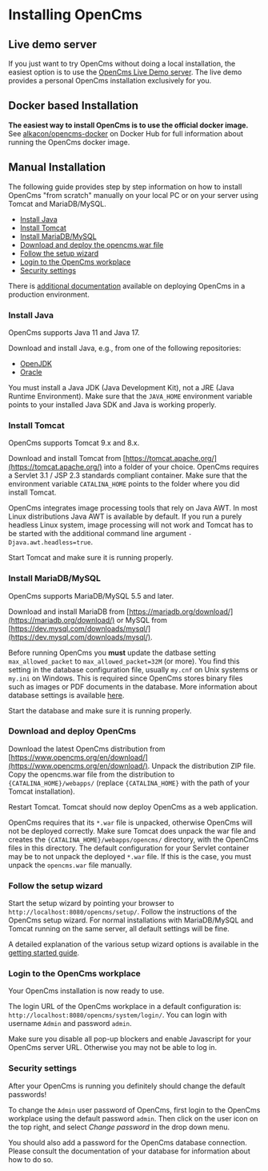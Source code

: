 # Installing OpenCms

## Live demo server

If you just want to try OpenCms without doing a local installation, the easiest option is to use the [OpenCms Live Demo server](https://demo.opencms.org/). The live demo provides a personal OpenCms installation exclusively for you.

## Docker based Installation

**The easiest way to install OpenCms is to use the official docker image.** See [alkacon/opencms-docker](https://hub.docker.com/r/alkacon/opencms-docker/) on Docker Hub for full information about running the OpenCms docker image.

## Manual Installation

The following guide provides step by step information on how to install OpenCms "from scratch" manually on your local PC or on your server using Tomcat and MariaDB/MySQL.

- [Install Java](#install-java)
- [Install Tomcat](#install-tomcat)
- [Install MariaDB/MySQL](#install-mariadb-mysql)
- [Download and deploy the opencms.war file](#download-and-deploy-the-opencms-war-file)
- [Follow the setup wizard](#follow-the-setup-wizard)
- [Login to the OpenCms workplace](#login-to-the-opencms-workplace)
- [Security settings](#security-settings)

There is [additional documentation](https://documentation.opencms.org/opencms-documentation/server-administration/) available on deploying OpenCms in a production environment.

### Install Java

OpenCms supports Java 11 and Java 17.

Download and install Java, e.g., from one of the following repositories:

* [OpenJDK](https://openjdk.java.net/projects/jdk/)
* [Oracle](https://www.oracle.com/java/technologies/downloads/)

You must install a Java JDK (Java Development Kit), not a JRE (Java Runtime Environment).
Make sure that the `JAVA_HOME` environment variable points to your installed Java SDK and Java is working properly.

### Install Tomcat

OpenCms supports Tomcat 9.x and 8.x.

Download and install Tomcat from [https://tomcat.apache.org/](https://tomcat.apache.org/) into a folder of your choice.
OpenCms requires a Servlet 3.1 / JSP 2.3 standards compliant container.
Make sure that the environment variable `CATALINA_HOME` points to the folder where you did install Tomcat.

OpenCms integrates image processing tools that rely on Java AWT. In most Linux distributions Java AWT is available by default.
If you run a purely headless Linux system, image processing will not work and Tomcat has to be started with the additional command line argument `-Djava.awt.headless=true`.

Start Tomcat and make sure it is running properly.

### Install MariaDB/MySQL

OpenCms supports MariaDB/MySQL 5.5 and later.

Download and install MariaDB from [https://mariadb.org/download/](https://mariadb.org/download/) or MySQL from [https://dev.mysql.com/downloads/mysql/](https://dev.mysql.com/downloads/mysql/).

Before running OpenCms you **must** update the datbase setting `max_allowed_packet` to `max_allowed_packet=32M` (or more).
You find this setting in the database configuration file, usually `my.cnf` on Unix systems or `my.ini` on Windows.
This is required since OpenCms stores binary files such as images or PDF documents in the database.
More information about database settings is available [here](https://documentation.opencms.org/opencms-documentation/server-administration/database-settings/).

Start the database and make sure it is running properly.

### Download and deploy OpenCms

Download the latest OpenCms distribution from [https://www.opencms.org/en/download/](https://www.opencms.org/en/download/).
Unpack the distribution ZIP file.
Copy the opencms.war file from the distribution to `{CATALINA_HOME}/webapps/` (replace `{CATALINA_HOME}` with the path of your Tomcat installation).

Restart Tomcat.
Tomcat should now deploy OpenCms as a web application.

OpenCms requires that its `*.war` file is unpacked, otherwise OpenCms will not be deployed correctly.
Make sure Tomcat does unpack the war file and creates the `{CATALINA_HOME}/webapps/opencms/` directory, with the OpenCms files in this directory.
The default configuration for your Servlet container may be to not unpack the deployed `*.war` file.
If this is the case, you must unpack the `opencms.war` file manually.

### Follow the setup wizard

Start the setup wizard by pointing your browser to `http://localhost:8080/opencms/setup/`.
Follow the instructions of the OpenCms setup wizard.
For normal installations with MariaDB/MySQL and Tomcat running on the same server, all default settings will be fine.

A detailed explanation of the various setup wizard options is available in the [getting started guide](https://documentation.opencms.org/opencms-documentation/introduction/getting-started/).

### Login to the OpenCms workplace

Your OpenCms installation is now ready to use.

The login URL of the OpenCms workplace in a default configuration is: `http://localhost:8080/opencms/system/login/`.
You can login with username `Admin` and password `admin`.

Make sure you disable all pop-up blockers and enable Javascript for your OpenCms server URL.
Otherwise you may not be able to log in.

### Security settings

After your OpenCms is running you definitely should change the default passwords!

To change the `Admin` user password of OpenCms, first login to the OpenCms workplace using the default password `admin`.
Then click on the user icon on the top right, and select *Change password* in the drop down menu.

You should also add a password for the OpenCms database connection.
Please consult the documentation of your database for information about how to do so.
